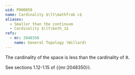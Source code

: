 ```yaml
---
uid: P000058
name: Cardinality $\lt\mathfrak c$
aliases:
  - Smaller than the continuum
  - Cardinality $\lt\beth_1$
refs:
  - mr: 2048350
    name: General Topology (Willard)
---
```


The cardinality of the space is less than the cardinality of $\mathbb R$.

See sections 1.12-1.15 of {{mr:2048350}}.
